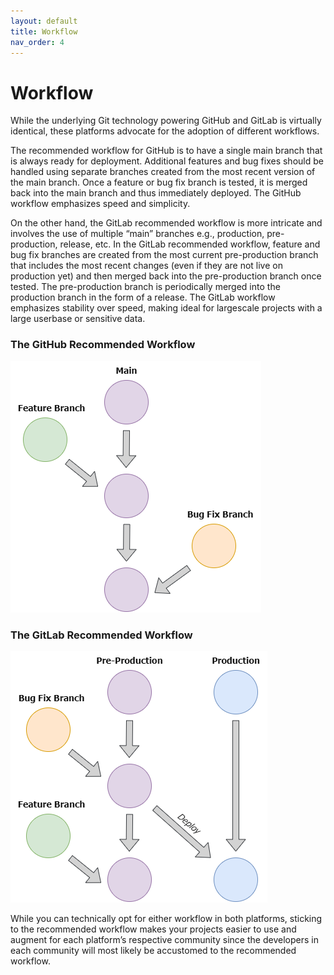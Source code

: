 ```yaml
---
layout: default
title: Workflow
nav_order: 4
---
```

# Workflow
While the underlying Git technology powering GitHub and GitLab is virtually identical, these platforms advocate for the adoption of different workflows.

The recommended workflow for GitHub is to have a single main branch that is always ready for deployment. Additional features and bug fixes should be handled using separate branches created from the most recent version of the main branch. Once a feature or bug fix branch is tested, it is merged back into the main branch and thus immediately deployed. The GitHub workflow emphasizes speed and simplicity.

On the other hand, the GitLab recommended workflow is more intricate and involves the use of multiple “main” branches e.g., production, pre-production, release, etc. In the GitLab recommended workflow, feature and bug fix branches are created from the most current pre-production branch that includes the most recent changes (even if they are not live on production yet) and then merged back into the pre-production branch once tested. The pre-production branch is periodically merged into the production branch in the form of a release. The GitLab workflow emphasizes stability over speed, making ideal for largescale projects with a large userbase or sensitive data.

### The GitHub Recommended Workflow

![github-workflow](assets/img/github-workflow.png)

### The GitLab Recommended Workflow
![gitlab-workflow](assets/img/gitlab-workflow.png)

While you can technically opt for either workflow in both platforms, sticking to the recommended workflow makes your projects easier to use and augment for each platform’s respective community since the developers in each community will most likely be accustomed to the recommended workflow.